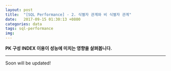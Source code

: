 ```yaml
---
layout: post
title:  "[SQL Performance] - 2. 식별자 관계와 비 식별자 관계"
date:   2017-09-15 01:30:13 +0800
categories: data
tags: sql-performance
img: 
---
```


**PK 구성 INDEX 이용이 성능에 미치는 영향을 살펴봅니다.**

---

Soon will be updated!
